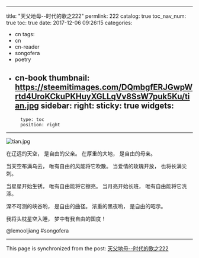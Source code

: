 
---
title: "天父地母--时代的歌之222"
permlink: 222
catalog: true
toc_nav_num: true
toc: true
date: 2017-12-06 09:26:15
categories:
- cn
tags:
- cn
- cn-reader
- songofera
- poetry
- cn-book
thumbnail: https://steemitimages.com/DQmbgfERJGwpWrtd4UroKCkuPKHuyXGLLqVv8SsW7puk5Ku/tian.jpg
sidebar:
    right:
        sticky: true
widgets:
    -
        type: toc
        position: right
---


![tian.jpg](https://steemitimages.com/DQmbgfERJGwpWrtd4UroKCkuPKHuyXGLLqVv8SsW7puk5Ku/tian.jpg)

在辽远的天空，
是自由的父亲。
在厚重的大地，
是自由的母亲。

当天空布满乌云，
唯有自由的风能将它吹散。
当爱情的玫瑰开放，
也将长满尖刺。

当星星开始生锈，
唯有自由能将它擦亮。
当月亮开始长班，
唯有自由能将它洗涤。

深不可测的峡谷哟，
是自由的曲径。
浓重的黑夜哟，
是自由的昭示。

我将头枕星空入睡，
梦中有我自由的国度！

@lemooljiang #songofera

- - -

This page is synchronized from the post: [天父地母--时代的歌之222](https://steemit.com/@lemooljiang/222)
